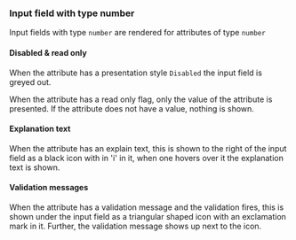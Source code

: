 ### Input field with type number

Input fields with type `number` are rendered for attributes of type `number`

#### Disabled & read only

When the attribute has a presentation style `Disabled` the input field is greyed out.

When the attribute has a read only flag, only the value of the attribute is presented. If the attribute does not have a value, nothing is shown.

#### Explanation text

When the attribute has an explain text, this is shown to the right of the input field as a black icon with in 'i' in it, when one hovers over it the explanation text is shown.

#### Validation messages

When the attribute has a validation message and the validation fires, this is shown under the input field as a triangular shaped icon with an exclamation mark in it. Further, the validation message shows up next to the icon.
